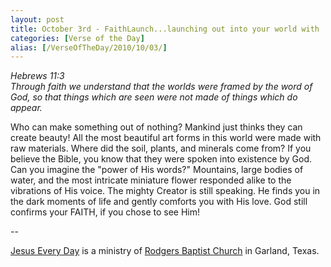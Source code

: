 ```yaml
---
layout: post
title: October 3rd - FaithLaunch...launching out into your world with
categories: [Verse of the Day]
alias: [/VerseOfTheDay/2010/10/03/]
---
```


_Hebrews 11:3  
Through faith we understand that the worlds were framed by the word
of God, so that things which are seen were not made of things which
do appear._

Who can make something out of nothing? Mankind just thinks they can
create beauty! All the most beautiful art forms in this world were
made with raw materials. Where did the soil, plants, and minerals
come from? If you believe the Bible, you know that they were spoken
into existence by God. Can you imagine the "power of His words?"
Mountains, large bodies of water, and the most intricate miniature
flower responded alike to the vibrations of His voice. The mighty
Creator is still speaking. He finds you in the dark moments of life
and gently comforts you with His love. God still confirms your FAITH,
if you chose to see Him! 

 --

<a href=http://jesuseveryday.net>Jesus Every Day</a> is a ministry of <a href=http://rodgersbaptist.net>Rodgers Baptist Church</a> in Garland, Texas.
